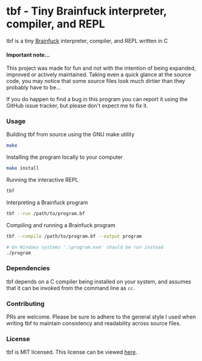 # tbf - Tiny Brainfuck interpreter, compiler, and REPL

tbf is a tiny [Brainfuck](https://esolangs.org/wiki/Brainfuck) interpreter, compiler, and REPL written in C

#### Important note...

This project was made for fun and not with the intention of being expanded, improved or actively maintained. Taking even a quick glance at the source code, you may notice that some source files look much dirtier than they probably have to be...

If you do happen to find a bug in this program you can report it using the GitHub issue tracker, but please don't expect me to fix it.

### Usage

Building tbf from source using the GNU make utility

```bash
make
```

Installing the program locally to your computer

```bash
make install
```

Running the interactive REPL

```bash
tbf
```

Interpreting a Brainfuck program

```bash
tbf --run /path/to/program.bf
```

Compiling and running a Brainfuck program

```bash
tbf --compile /path/to/program.bf --output program

# On Windows systems '.\program.exe' should be run instead
./program
```

### Dependencies

tbf depends on a C compiler being installed on your system, and assumes that it can be invoked from the command line as `cc`.

### Contributing

PRs are welcome. Please be sure to adhere to the general style I used when writing tbf to maintain consistency and readability across source files.

### License

tbf is MIT licensed. This license can be viewed [here](LICENSE).